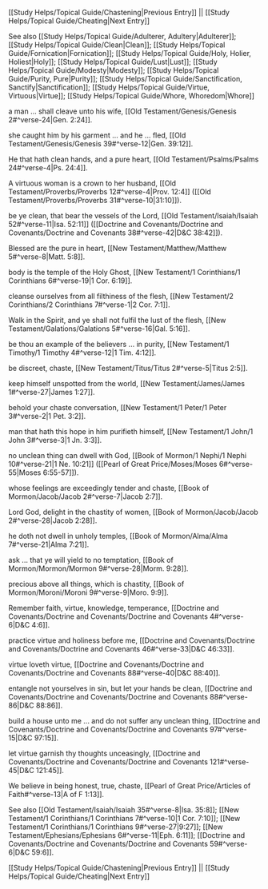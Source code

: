 [[Study Helps/Topical Guide/Chastening|Previous Entry]]  ||  [[Study Helps/Topical Guide/Cheating|Next Entry]]

 See also [[Study Helps/Topical Guide/Adulterer, Adultery|Adulterer]]; [[Study Helps/Topical Guide/Clean|Clean]]; [[Study Helps/Topical Guide/Fornication|Fornication]]; [[Study Helps/Topical Guide/Holy, Holier, Holiest|Holy]]; [[Study Helps/Topical Guide/Lust|Lust]]; [[Study Helps/Topical Guide/Modesty|Modesty]]; [[Study Helps/Topical Guide/Purity, Pure|Purity]]; [[Study Helps/Topical Guide/Sanctification, Sanctify|Sanctification]]; [[Study Helps/Topical Guide/Virtue, Virtuous|Virtue]]; [[Study Helps/Topical Guide/Whore, Whoredom|Whore]]

 a man ... shall cleave unto his wife, [[Old Testament/Genesis/Genesis 2#^verse-24|Gen. 2:24]].

 she caught him by his garment ... and he ... fled, [[Old Testament/Genesis/Genesis 39#^verse-12|Gen. 39:12]].

 He that hath clean hands, and a pure heart, [[Old Testament/Psalms/Psalms 24#^verse-4|Ps. 24:4]].

 A virtuous woman is a crown to her husband, [[Old Testament/Proverbs/Proverbs 12#^verse-4|Prov. 12:4]] ([[Old Testament/Proverbs/Proverbs 31#^verse-10|31:10]]).

 be ye clean, that bear the vessels of the Lord, [[Old Testament/Isaiah/Isaiah 52#^verse-11|Isa. 52:11]] ([[Doctrine and Covenants/Doctrine and Covenants/Doctrine and Covenants 38#^verse-42|D&C 38:42]]).

 Blessed are the pure in heart, [[New Testament/Matthew/Matthew 5#^verse-8|Matt. 5:8]].

 body is the temple of the Holy Ghost, [[New Testament/1 Corinthians/1 Corinthians 6#^verse-19|1 Cor. 6:19]].

 cleanse ourselves from all filthiness of the flesh, [[New Testament/2 Corinthians/2 Corinthians 7#^verse-1|2 Cor. 7:1]].

 Walk in the Spirit, and ye shall not fulfil the lust of the flesh, [[New Testament/Galations/Galations 5#^verse-16|Gal. 5:16]].

 be thou an example of the believers ... in purity, [[New Testament/1 Timothy/1 Timothy 4#^verse-12|1 Tim. 4:12]].

 be discreet, chaste, [[New Testament/Titus/Titus 2#^verse-5|Titus 2:5]].

 keep himself unspotted from the world, [[New Testament/James/James 1#^verse-27|James 1:27]].

 behold your chaste conversation, [[New Testament/1 Peter/1 Peter 3#^verse-2|1 Pet. 3:2]].

 man that hath this hope in him purifieth himself, [[New Testament/1 John/1 John 3#^verse-3|1 Jn. 3:3]].

 no unclean thing can dwell with God, [[Book of Mormon/1 Nephi/1 Nephi 10#^verse-21|1 Ne. 10:21]] ([[Pearl of Great Price/Moses/Moses 6#^verse-55|Moses 6:55-57]]).

 whose feelings are exceedingly tender and chaste, [[Book of Mormon/Jacob/Jacob 2#^verse-7|Jacob 2:7]].

 Lord God, delight in the chastity of women, [[Book of Mormon/Jacob/Jacob 2#^verse-28|Jacob 2:28]].

 he doth not dwell in unholy temples, [[Book of Mormon/Alma/Alma 7#^verse-21|Alma 7:21]].

 ask ... that ye will yield to no temptation, [[Book of Mormon/Mormon/Mormon 9#^verse-28|Morm. 9:28]].

 precious above all things, which is chastity, [[Book of Mormon/Moroni/Moroni 9#^verse-9|Moro. 9:9]].

 Remember faith, virtue, knowledge, temperance, [[Doctrine and Covenants/Doctrine and Covenants/Doctrine and Covenants 4#^verse-6|D&C 4:6]].

 practice virtue and holiness before me, [[Doctrine and Covenants/Doctrine and Covenants/Doctrine and Covenants 46#^verse-33|D&C 46:33]].

 virtue loveth virtue, [[Doctrine and Covenants/Doctrine and Covenants/Doctrine and Covenants 88#^verse-40|D&C 88:40]].

 entangle not yourselves in sin, but let your hands be clean, [[Doctrine and Covenants/Doctrine and Covenants/Doctrine and Covenants 88#^verse-86|D&C 88:86]].

 build a house unto me ... and do not suffer any unclean thing, [[Doctrine and Covenants/Doctrine and Covenants/Doctrine and Covenants 97#^verse-15|D&C 97:15]].

 let virtue garnish thy thoughts unceasingly, [[Doctrine and Covenants/Doctrine and Covenants/Doctrine and Covenants 121#^verse-45|D&C 121:45]].

 We believe in being honest, true, chaste, [[Pearl of Great Price/Articles of Faith#^verse-13|A of F 1:13]].

 See also [[Old Testament/Isaiah/Isaiah 35#^verse-8|Isa. 35:8]]; [[New Testament/1 Corinthians/1 Corinthians 7#^verse-10|1 Cor. 7:10]]; [[New Testament/1 Corinthians/1 Corinthians 9#^verse-27|9:27]]; [[New Testament/Ephesians/Ephesians 6#^verse-11|Eph. 6:11]]; [[Doctrine and Covenants/Doctrine and Covenants/Doctrine and Covenants 59#^verse-6|D&C 59:6]].

[[Study Helps/Topical Guide/Chastening|Previous Entry]]  ||  [[Study Helps/Topical Guide/Cheating|Next Entry]]